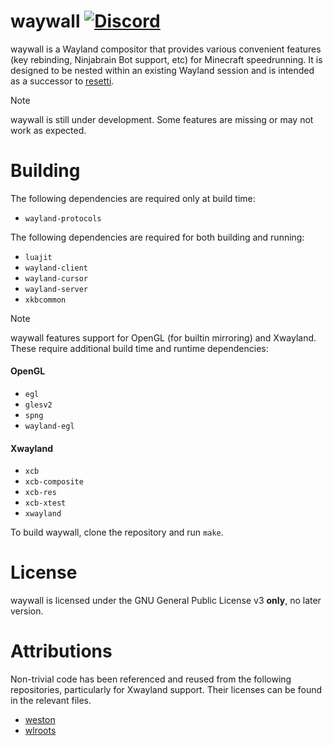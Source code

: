 # waywall [![Discord](https://img.shields.io/discord/1095808506239651942?style=flat-square)](https://discord.gg/fwZA2VJh7k)

waywall is a Wayland compositor that provides various convenient features (key
rebinding, Ninjabrain Bot support, etc) for Minecraft speedrunning. It is
designed to be nested within an existing Wayland session and is intended as a
successor to [resetti](https://github.com/tesselslate/resetti).

> [!NOTE]
> waywall is still under development. Some features are missing or may
> not work as expected.

# Building

The following dependencies are required only at build time:

 - `wayland-protocols`

The following dependencies are required for both building and running:

 - `luajit`
 - `wayland-client`
 - `wayland-cursor`
 - `wayland-server`
 - `xkbcommon`

> [!NOTE]
> waywall features support for OpenGL (for builtin mirroring) and Xwayland.
> These require additional build time and runtime dependencies:
>
> #### OpenGL
>
>  - `egl`
>  - `glesv2`
>  - `spng`
>  - `wayland-egl`
>
> #### Xwayland
>
>  - `xcb`
>  - `xcb-composite`
>  - `xcb-res`
>  - `xcb-xtest`
>  - `xwayland`

To build waywall, clone the repository and run `make`.

# License

waywall is licensed under the GNU General Public License v3 **only**, no later
version.

# Attributions

Non-trivial code has been referenced and reused from the following repositories,
particularly for Xwayland support. Their licenses can be found in the relevant
files.

- [weston](https://gitlab.freedesktop.org/wayland/weston)
- [wlroots](https://gitlab.freedesktop.org/wlroots/wlroots)
